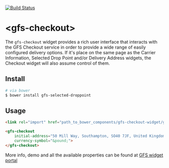 [![Build Status](https://travis-ci.org/GlobalFreightSolutions/gfs-checkout-widget.svg?branch=master)](https://travis-ci.org/GlobalFreightSolutions/gfs-checkout-widget)


# &lt;gfs-checkout&gt;

The `gfs-checkout` widget provides a rich user interface that interacts with the GFS Checkout service in order to provide a wide range of easily configured delivery options. If it's place on the same page as the Carrier Information, Selected Drop Point and/or Delivery Address widgets, the Checkout widget will also assume control of them.

## Install

```bash
# via bower
$ bower install gfs-selected-droppoint
```

## Usage
```html
<link rel="import" href="path_to_bower_components/gfs-checkout-widget/gfs-checkout-widget.html" />
```

<!---
```
<custom-element-demo>
    <template>
        <script src="../webcomponentsjs/webcomponents-lite.js"></script>
        <link rel="import" href="gfs-checkout-widget.html">
        <next-code-block></next-code-block>
    </template>
</custom-element-demo>
```
-->

```html
<gfs-checkout
	initial-address="50 Mill Way, Southampton, SO40 7JF, United Kingdom"
	currency-symbol="&pound;">
</gfs-checkout>
```

More info, demo and all the available properties can be found at [GFS widget portal](http://gfsdeveloperportal.azurewebsites.net/info/documentation/gfs-checkout/the-gfs-checkout-widgets/checkout-widget/ "The Checkout Widget")